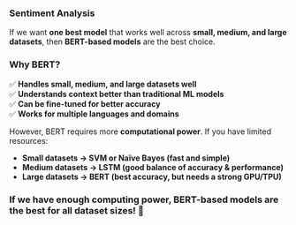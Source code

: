 ### Sentiment Analysis 

If we want **one best model** that works well across **small, medium, and large datasets**, then **BERT-based models** are the best choice.  

### **Why BERT?**  
✅ **Handles small, medium, and large datasets well**  
✅ **Understands context better than traditional ML models**  
✅ **Can be fine-tuned for better accuracy**  
✅ **Works for multiple languages and domains**  

However, BERT requires more **computational power**. If you have limited resources:  
- **Small datasets → SVM or Naïve Bayes (fast and simple)**  
- **Medium datasets → LSTM (good balance of accuracy & performance)**  
- **Large datasets → BERT (best accuracy, but needs a strong GPU/TPU)**  

### If we have enough computing power, **BERT-based models** are the best for all dataset sizes! 🚀
